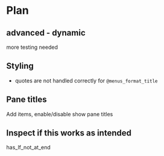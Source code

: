 # Plan

## advanced - dynamic

more testing needed

## Styling

- quotes are not handled correctly for `@menus_format_title`

## Pane titles

Add items, enable/disable show pane titles

## Inspect if this works as intended

has_lf_not_at_end
